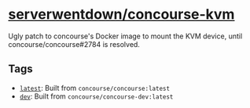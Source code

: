
# [serverwentdown/concourse-kvm](https://hub.docker.com/r/serverwentdown/concourse-kvm)

Ugly patch to concourse's Docker image to mount the KVM device, until concourse/concourse#2784 is resolved.

## Tags

- [`latest`](Dockerfile.latest): Built from `concourse/concourse:latest`
- [`dev`](Dockerfile.dev): Built from `concourse/concourse-dev:latest`


<!-- vim: set conceallevel=2 et ts=2 sw=2: -->
